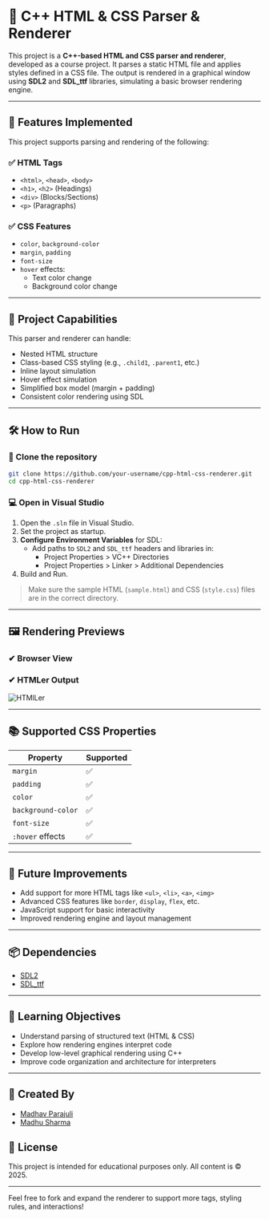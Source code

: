 # 🧾 C++ HTML & CSS Parser & Renderer

This project is a **C++-based HTML and CSS parser and renderer**, developed as a course project. It parses a static HTML file and applies styles defined in a CSS file. The output is rendered in a graphical window using **SDL2** and **SDL_ttf** libraries, simulating a basic browser rendering engine.

---

## 📌 Features Implemented

This project supports parsing and rendering of the following:

### ✅ HTML Tags
- `<html>`, `<head>`, `<body>`
- `<h1>`, `<h2>` (Headings)
- `<div>` (Blocks/Sections)
- `<p>` (Paragraphs)

### ✅ CSS Features
- `color`, `background-color`
- `margin`, `padding`
- `font-size`
- `hover` effects:
  - Text color change
  - Background color change

---

## 🎯 Project Capabilities

This parser and renderer can handle:

- Nested HTML structure
- Class-based CSS styling (e.g., `.child1`, `.parent1`, etc.)
- Inline layout simulation
- Hover effect simulation
- Simplified box model (margin + padding)
- Consistent color rendering using SDL

---

## 🛠 How to Run

### 🔁 Clone the repository

```bash
git clone https://github.com/your-username/cpp-html-css-renderer.git
cd cpp-html-css-renderer
```

### 💻 Open in Visual Studio

1. Open the `.sln` file in Visual Studio.
2. Set the project as startup.
3. **Configure Environment Variables** for SDL:
   - Add paths to `SDL2` and `SDL_ttf` headers and libraries in:
     - Project Properties > VC++ Directories
     - Project Properties > Linker > Additional Dependencies
4. Build and Run.

> Make sure the sample HTML (`sample.html`) and CSS (`style.css`) files are in the correct directory.

---

## 🖼 Rendering Previews

### ✔ Browser View



### ✔ HTMLer Output
![HTMlLer](https://github.com/user-attachments/assets/cd5f42ce-998d-4ea9-bbd4-dbc3245714ee)


---

## 📚 Supported CSS Properties

| Property           | Supported |
|--------------------|-----------|
| `margin`           | ✅        |
| `padding`          | ✅        |
| `color`            | ✅        |
| `background-color` | ✅        |
| `font-size`        | ✅        |
| `:hover` effects   | ✅        |

---

## 🔧 Future Improvements

- Add support for more HTML tags like `<ul>`, `<li>`, `<a>`, `<img>`
- Advanced CSS features like `border`, `display`, `flex`, etc.
- JavaScript support for basic interactivity
- Improved rendering engine and layout management

---

## 📦 Dependencies

- [SDL2](https://www.libsdl.org/)
- [SDL_ttf](https://www.libsdl.org/projects/SDL_ttf/)

---

## 🧠 Learning Objectives

- Understand parsing of structured text (HTML & CSS)
- Explore how rendering engines interpret code
- Develop low-level graphical rendering using C++
- Improve code organization and architecture for interpreters

---
## 📃 Created By
- [Madhav Parajuli](http://mpparajuli.com.np)
- [Madhu Sharma](http://madhusharma.com.np)


## 📃 License

This project is intended for educational purposes only. All content is © 2025.

---

Feel free to fork and expand the renderer to support more tags, styling rules, and interactions!

